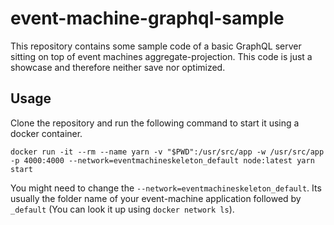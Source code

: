 # event-machine-graphql-sample

This repository contains some sample code of a basic GraphQL server sitting on top of event machines aggregate-projection.
This code is just a showcase and therefore neither save nor optimized.

## Usage

Clone the repository and run the following command to start it using a docker container.
```
docker run -it --rm --name yarn -v "$PWD":/usr/src/app -w /usr/src/app -p 4000:4000 --network=eventmachineskeleton_default node:latest yarn start
```
You might need to change the `--network=eventmachineskeleton_default`. 
Its usually the folder name of your event-machine application followed by `_default` 
(You can look it up using `docker network ls`).
